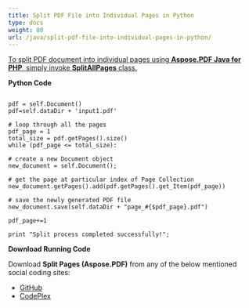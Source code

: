 ```yaml
---
title: Split PDF File into Individual Pages in Python
type: docs
weight: 80
url: /java/split-pdf-file-into-individual-pages-in-python/
---
```


<ins>To split PDF document into individual pages using **Aspose.PDF Java for PHP**, simply invoke **SplitAllPages** class.

**Python Code**
```

pdf = self.Document()
pdf=self.dataDir + 'input1.pdf'

# loop through all the pages
pdf_page = 1
total_size = pdf.getPages().size()
while (pdf_page <= total_size):

# create a new Document object
new_document = self.Document();

# get the page at particular index of Page Collection
new_document.getPages().add(pdf.getPages().get_Item(pdf_page))

# save the newly generated PDF file
new_document.save(self.dataDir + "page_#{$pdf_page}.pdf")

pdf_page+=1

print "Split process completed successfully!";
```


**Download Running Code**

Download **Split Pages (Aspose.PDF)** from any of the below mentioned social coding sites:

- [GitHub](https://github.com/aspose-pdf/Aspose.PDF-for-Java/blob/master/Plugins/Aspose_Pdf_Java_for_Python/test/WorkingWithPages/SplitAllPages/SplitAllPages.py)
- [CodePlex](http://asposepdfjavapython.codeplex.com/SourceControl/latest#test/WorkingWithPages/SplitAllPages/SplitAllPages.py)
